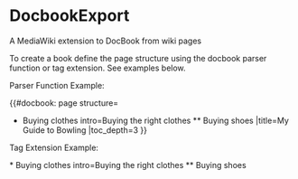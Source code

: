# DocbookExport
A MediaWiki extension to DocBook from wiki pages


To create a book define the page structure using the docbook parser function or tag extension. See examples below.

Parser Function Example:

{{#docbook:
page structure=
* Buying clothes intro=Buying the right clothes
** Buying shoes
|title=My Guide to Bowling
|toc_depth=3
}}

Tag Extension Example:


<docbook title="My Guide to Bowling" toc_depth="3">
* Buying clothes intro=Buying the right clothes
** Buying shoes
</docbook>
